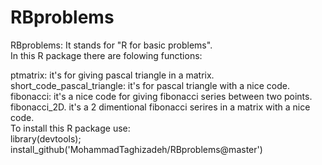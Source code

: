 # RBproblems
RBproblems: It stands for "R for basic problems".   
In this R package there are folowing functions:

ptmatrix: it's for giving pascal triangle in a matrix.    
short_code_pascal_triangle: it's for pascal triangle with a nice code.   
fibonacci: it's a nice code for giving fibonacci series between two points.   
fibonacci_2D. it's a 2 dimentional fibonacci serires in a matrix with a nice code.   
To install this R package use:   
library(devtools);   
install_github('MohammadTaghizadeh/RBproblems@master')

